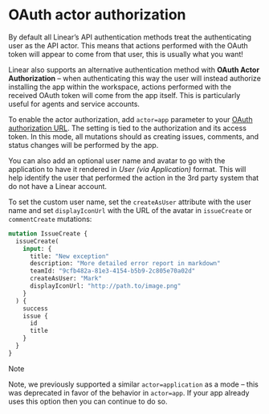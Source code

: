 # OAuth actor authorization

By default all Linear’s API authentication methods treat the authenticating user as the API actor. This means that actions performed with the OAuth token will appear to come from that user, this is usually what you want!

Linear also supports an alternative authentication method with **OAuth Actor Authorization** – when authenticating this way the user will instead authorize installing the app within the workspace, actions performed with the received OAuth token will come from the app itself. This is particularly useful for agents and service accounts.

To enable the actor authorization, add `actor=app` parameter to your [OAuth authorization URL](https://linear.app/developers/oauth-2-0-authentication#redirect-user-access-requests-to-linear). The setting is tied to the authorization and its access token. In this mode, all mutations should as creating issues, comments, and status changes will be performed by the app.

You can also add an optional user name and avatar to go with the application to have it rendered in _User (via Application)_ format. This will help identify the user that performed the action in the 3rd party system that do not have a Linear account.

To set the custom user name, set the `createAsUser` attribute with the user name and set `displayIconUrl` with the URL of the avatar in `issueCreate` or `commentCreate` mutations:

```graphql
mutation IssueCreate {
  issueCreate(
    input: {
      title: "New exception"
      description: "More detailed error report in markdown"
      teamId: "9cfb482a-81e3-4154-b5b9-2c805e70a02d"
      createAsUser: "Mark"
      displayIconUrl: "http://path.to/image.png"
    }
  ) {
    success
    issue {
      id
      title
    }
  }
}
```



> [!NOTE]
> Note, we previously supported a similar `actor=application` as a mode – this was deprecated in favor of the behavior in `actor=app`. If your app already uses this option then you can continue to do so.